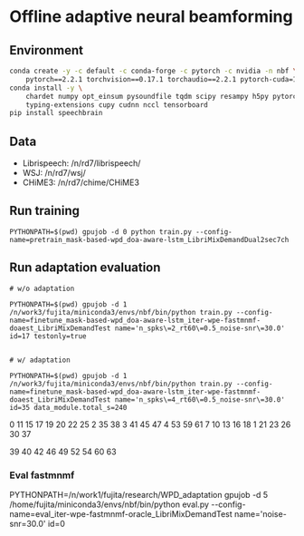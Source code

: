 # Offline adaptive neural beamforming 

## Environment
```bash
conda create -y -c default -c conda-forge -c pytorch -c nvidia -n nbf \
	pytorch==2.2.1 torchvision==0.17.1 torchaudio==2.2.1 pytorch-cuda=12.1 deepspeed==0.15.2
conda install -y \
	chardet numpy opt_einsum pysoundfile tqdm scipy resampy h5py pytorch-lightning \
	typing-extensions cupy cudnn nccl tensorboard 
pip install speechbrain 
```

## Data
- Librispeech: /n/rd7/librispeech/
- WSJ: /n/rd7/wsj/
- CHiME3: /n/rd7/chime/CHiME3


## Run training 
```
PYTHONPATH=$(pwd) gpujob -d 0 python train.py --config-name=pretrain_mask-based-wpd_doa-aware-lstm_LibriMixDemandDual2sec7ch
```

## Run adaptation evaluation 
```
# w/o adaptation 

PYTHONPATH=$(pwd) gpujob -d 1 /n/work3/fujita/miniconda3/envs/nbf/bin/python train.py --config-name=finetune_mask-based-wpd_doa-aware-lstm_iter-wpe-fastmnmf-doaest_LibriMixDemandTest name='n_spks\=2_rt60\=0.5_noise-snr\=30.0' id=17 testonly=true


# w/ adaptation 

PYTHONPATH=$(pwd) gpujob -d 1 /n/work3/fujita/miniconda3/envs/nbf/bin/python train.py --config-name=finetune_mask-based-wpd_doa-aware-lstm_iter-wpe-fastmnmf-doaest_LibriMixDemandTest name='n_spks\=4_rt60\=0.5_noise-snr\=30.0' id=35 data_module.total_s=240
```

0 11 15 17 19 20 22 25 2 35 38 3 41 45 47 4 53 59 61 7 10 13 16 18 1 21 23 26 30 37 

39 40 42 46 49 52 54 60 63

### Eval fastmnmf
PYTHONPATH=/n/work1/fujita/research/WPD_adaptation gpujob -d 5 /home/fujita/miniconda3/envs/nbf/bin/python eval.py --config-name=eval_iter-wpe-fastmnmf-oracle_LibriMixDemandTest name='noise-snr\=30.0' id=0